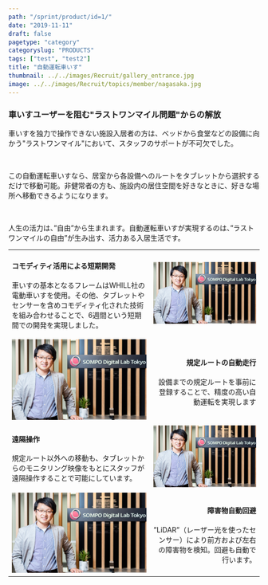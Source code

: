 ```yaml
---
path: "/sprint/product/id=1/"
date: "2019-11-11"
draft: false
pagetype: "category"
categoryslug: "PRODUCTS"
tags: ["test", "test2"]
title: "自動運転車いす"
thumbnail: ../../images/Recruit/gallery_entrance.jpg
image: ../../images/Recruit/topics/member/nagasaka.jpg
---
```


<h3>車いすユーザーを阻む"ラストワンマイル問題"からの解放</h3>

車いすを独力で操作できない施設入居者の方は、ベッドから食堂などの設備に向かう"ラストワンマイル"において、スタッフのサポートが不可欠でした。
<p style="white-space: pre-wrap;"> </p>

この自動運転車いすなら、居室から各設備へのルートをタブレットから選択するだけで移動可能。非健常者の方も、施設内の居住空間を好きなときに、好きな場所へ移動できるようになります。
<p style="white-space: pre-wrap;"> </p>

人生の活力は、”自由”から生まれます。自動運転車いすが実現するのは、”ラストワンマイルの自由”が生み出す、活力ある入居生活です。

|||
|---|---:|
|<h4>コモディティ活用による短期開発</h4><p>車いすの基本となるフレームはWHILL社の電動車いすを使用。その他、タブレットやセンサーを含めコモディティ化された技術を組み合わせることで、6週間という短期間での開発を実現しました。</p>|![画像](../../images/Recruit/topics/member/nagasaka.jpg) |
|![画像](../../images/Recruit/topics/member/nagasaka.jpg) |<h4>規定ルートの自動走行</h4><p>設備までの規定ルートを事前に登録することで、精度の高い自動運転を実現します</p>|
|<h4>遠隔操作</h4><p>規定ルート以外への移動も、タブレットからのモニタリング映像をもとにスタッフが遠隔操作することで可能にしています。</p>|![画像](../../images/Recruit/topics/member/nagasaka.jpg) |
![画像](../../images/Recruit/topics/member/nagasaka.jpg) |<h4>障害物自動回避</h4><p>”LiDAR”（レーザー光を使ったセンサー）により前方および左右の障害物を検知。回避も自動で行います。</p>|

